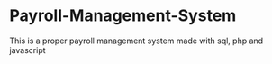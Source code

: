 # Payroll-Management-System
This is a proper payroll management system made with sql, php and javascript
